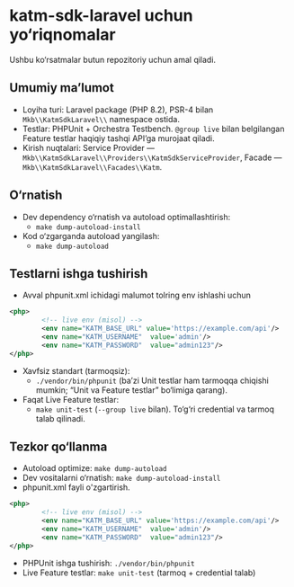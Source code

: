 # katm-sdk-laravel uchun yo‘riqnomalar

Ushbu ko‘rsatmalar butun repozitoriy uchun amal qiladi.

## Umumiy ma’lumot
- Loyiha turi: Laravel package (PHP 8.2), PSR-4 bilan `Mkb\\KatmSdkLaravel\\` namespace ostida.
- Testlar: PHPUnit + Orchestra Testbench. `@group live` bilan belgilangan Feature testlar haqiqiy tashqi API’ga murojaat qiladi.
- Kirish nuqtalari: Service Provider — `Mkb\\KatmSdkLaravel\\Providers\\KatmSdkServiceProvider`, Facade — `Mkb\\KatmSdkLaravel\\Facades\\Katm`.

## O‘rnatish
- Dev dependency o‘rnatish va autoload optimallashtirish:
    - `make dump-autoload-install`
- Kod o‘zgarganda autoload yangilash:
    - `make dump-autoload`

## Testlarni ishga tushirish
- Avval phpunit.xml ichidagi malumot tolring env ishlashi uchun
```xml
<php>
        <!-- live env (misol) -->
        <env name="KATM_BASE_URL" value='https://example.com/api'/>
        <env name="KATM_USERNAME"  value='admin'/>
        <env name="KATM_PASSWORD"  value="admin123"/>
</php>
```
- Xavfsiz standart (tarmoqsiz):
    - `./vendor/bin/phpunit` (ba’zi Unit testlar ham tarmoqqa chiqishi mumkin; “Unit va Feature testlar” bo‘limiga qarang).
- Faqat Live Feature testlar:
    - `make unit-test` (`--group live` bilan). To‘g‘ri credential va tarmoq talab qilinadi.


## Tezkor qo‘llanma
- Autoload optimize: `make dump-autoload`
- Dev vositalarni o‘rnatish: `make dump-autoload-install`
- phpunit.xml fayli o'zgartirish.
```xml
<php>
        <!-- live env (misol) -->
        <env name="KATM_BASE_URL" value='https://example.com/api'/>
        <env name="KATM_USERNAME"  value='admin'/>
        <env name="KATM_PASSWORD"  value="admin123"/>
</php>
```
- PHPUnit ishga tushirish: `./vendor/bin/phpunit`
- Live Feature testlar: `make unit-test` (tarmoq + credential talab)



